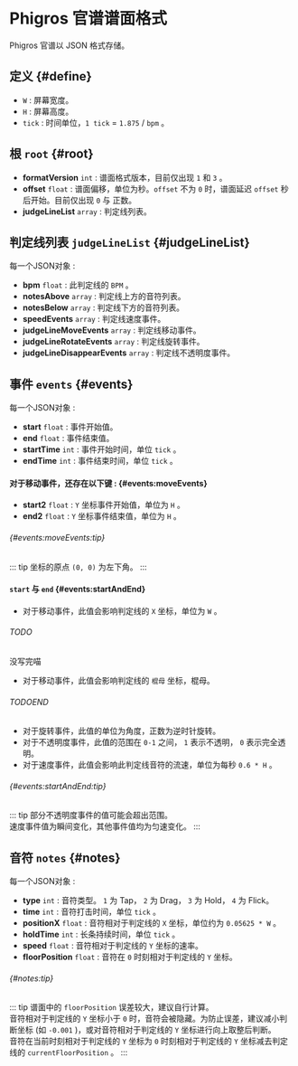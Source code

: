 # Phigros 官谱谱面格式
Phigros 官谱以 JSON 格式存储。

## 定义 {#define}
- `W` : 屏幕宽度。
- `H` : 屏幕高度。
- `tick` : 时间单位，`1 tick` = `1.875` / `bpm` 。

## 根 `root` {#root}
- **formatVersion** `int` : 谱面格式版本，目前仅出现 `1` 和 `3` 。
- **offset** `float` : 谱面偏移，单位为秒。`offset` 不为 `0` 时，谱面延迟 `offset` 秒后开始。目前仅出现 `0` 与 正数。
- **judgeLineList** `array` : 判定线列表。

## 判定线列表 `judgeLineList` {#judgeLineList}
每一个JSON对象 :
- **bpm** `float` : 此判定线的 `BPM` 。
- **notesAbove** `array` : 判定线上方的音符列表。
- **notesBelow** `array` : 判定线下方的音符列表。
- **speedEvents** `array` : 判定线速度事件。
- **judgeLineMoveEvents** `array` : 判定线移动事件。
- **judgeLineRotateEvents** `array` : 判定线旋转事件。
- **judgeLineDisappearEvents** `array` : 判定线不透明度事件。

## 事件 `events` {#events}
每一个JSON对象 :
- **start** `float` : 事件开始值。
- **end** `float` : 事件结束值。
- **startTime** `int` : 事件开始时间，单位 `tick` 。
- **endTime** `int` : 事件结束时间，单位 `tick` 。

#### 对于移动事件，还存在以下键 : {#events:moveEvents}
- **start2** `float` : `Y` 坐标事件开始值，单位为 `H` 。
- **end2** `float` : `Y` 坐标事件结束值，单位为 `H` 。

###### {#events:moveEvents:tip}
::: tip
坐标的原点 `(0, 0)` 为左下角。
:::

#### `start` 与 `end` {#events:startAndEnd}
- 对于移动事件，此值会影响判定线的 `X` 坐标，单位为 `W` 。<Badge type="tip" text="formatVersion 3" />
###### TODO
没写完喵
- 对于移动事件，此值会影响判定线的 `棍母` 坐标，棍母。<Badge type="tip" text="formatVersion 1" />
###### TODOEND
- 对于旋转事件，此值的单位为角度，正数为逆时针旋转。
- 对于不透明度事件，此值的范围在 `0-1` 之间， `1` 表示不透明， `0` 表示完全透明。
- 对于速度事件，此值会影响此判定线音符的流速，单位为每秒 `0.6 * H` 。

###### {#events:startAndEnd:tip}
::: tip
部分不透明度事件的值可能会超出范围。  
速度事件值为瞬间变化，其他事件值均为匀速变化。
:::

## 音符 `notes` {#notes}
每一个JSON对象 :
- **type** `int` : 音符类型。 `1` 为 Tap， `2` 为 Drag， `3` 为 Hold， `4` 为 Flick。
- **time** `int` : 音符打击时间，单位 `tick` 。
- **positionX** `float` : 音符相对于判定线的 `X` 坐标，单位约为 `0.05625 * W` 。
- **holdTime** `int` : 长条持续时间，单位 `tick` 。
- **speed** `float` : 音符相对于判定线的 `Y` 坐标的速率。
- **floorPosition** `float` : 音符在 `0` 时刻相对于判定线的 `Y` 坐标。

###### {#notes:tip}
::: tip
谱面中的 `floorPosition` 误差较大，建议自行计算。  
音符相对于判定线的 `Y` 坐标小于 `0` 时，音符会被隐藏。为防止误差，建议减小判断坐标 (如 `-0.001` )，或对音符相对于判定线的 `Y` 坐标进行向上取整后判断。  
音符在当前时刻相对于判定线的 `Y` 坐标为 `0` 时刻相对于判定线的 `Y` 坐标减去判定线的 `currentFloorPosition` 。
:::
